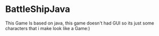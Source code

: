 # BattleShipJava
This Game Is based on java, this game doesn't had GUI so its just some characters that i make look like a Game:)
